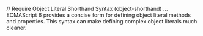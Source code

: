 // Require Object Literal Shorthand Syntax (object-shorthand) ... ECMAScript 6 provides a concise form for defining object literal methods and properties. This syntax can make defining complex object literals much cleaner.